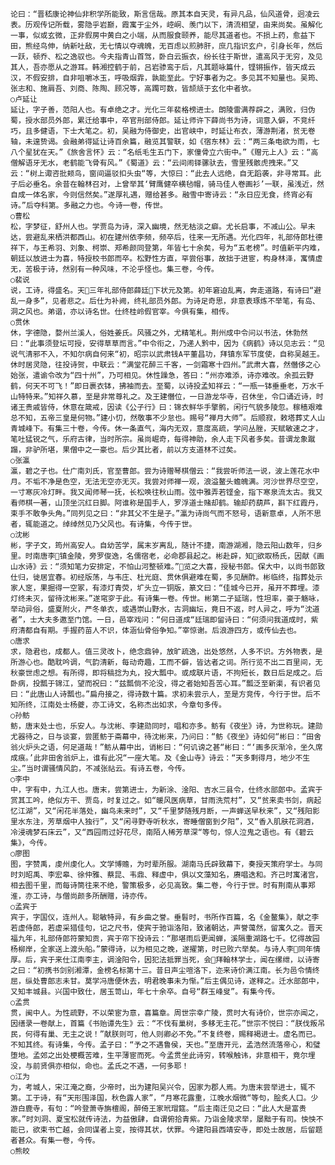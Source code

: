 <!-- { "loadSidebar": true } -->
    论曰：“晋嵇康论神仙非积学所能致，斯言信哉。原其本自天灵，有异凡品，仙风道骨，迥凌云表。历观传记所载，雾隐乎岩巅，霞寓于尘外，崆峒、羡门以下，清流相望，由来尚矣。虽解化一事，似或玄微，正非假房中黄白之小端，从而服食颐养，能尽其道者也。不损上药，愈益下田，熊经鸟伸，纳新吐敌，无七情以夺魂魄，无百虑以煎肺肝，庶几指识玄户，引身长年，然后一跃，顿乔、松之逸驭也。今夫指青山首驾，卧白云振衣，纷长往于斯世，遣高风于无穷，及见其人，吾亦愿从之游耳。韩湘控鹤于前，吕岩骖鸾于后，凡其题咏篇什，铿锵振作，皆天成云汉，不假安排，自非咀嚼冰玉，呼吸烟霏，孰能至此。宁好事者为之。多见其不知量也。吴筠、张志和、施肩吾、刘商、陈陶、顾况等，高躅可数，皆颉颃于玄化中者欤。
    ○卢延让
    延让，字子善，范阳人也。有卓绝之才。光化三年裴格榜进士。朗陵雷满荐辟之，满败，归伪蜀，授水部员外郎，累迁给事中，卒官刑部侍郎。延让师许下薛尚书为诗，词意入僻，不竞纤巧，且多健语，下士大笔之。初，吴融为侍御史，出官峡中，时延让布衣，薄游荆渚，贫无卷轴，未遑贽谒。会融弟得延让诗百余篇，融览其警联，如《宿东林》云：“两三条电欲为雨，七八个星犹在天。”《旅舍言怀》云：“名纸毛生五门下，家僮骨立六街中。”《赠元上人》云：“高僧解语牙无水，老鹤能飞骨有风。”《蜀道》云：“云间闹铎骡驮去，雪里残骸虎拽来。”又云：“树上诹咨批颊鸟，窗间逼驳扣头虫“等，大惊曰：“此去人远绝，自无蹈袭，非寻常耳。此子后必垂名。余昔在翰林召对，上曾举其‘臂鹰健卒横毡帽，骑马佳人卷画衫’一联，虽浅近，然自成一体名家，今则信然矣。”遂厚礼遇，赠给甚多。融雪中寄诗云：“永日应无食，终宵必有诗。”后夺科第。多融之力也。今诗一卷，传世。
    ○曹松
    松，字梦征，舒州人也。学贾岛为诗，深入幽境，然无枯淡之癖。尤长启事，不减山公。早未达，尝避乱来栖洪都西山。初在建州依李频，频卒后，往来一无所遇。光化四年，礼部侍郎杜德祥下，与王希羽、刘象、柯崇、郑希颜同登第，年皆七十余矣，号为“五老榜”。时值新平内难，朝廷以放进士为喜，特授校书郎而卒。松野性方直，罕尝俗事，故拙于进宦，构身林泽，寓情虚无，苦极于诗，然别有一种风味，不沦乎怪也。集三卷，今传。
    ○裴说
    说，工诗，得盛名。天三年礼部侍郎薛廷下状元及第。初年窘迫乱离，奔走道路，有诗曰“避乱一身多”，见者悲之。后仕为补阙，终礼部员外郎。为诗足奇思，非意表琢炼不举笔，有岛、洞之风也。弟谐，亦以诗名世。仕终桂岭假官宰。今俱有集，相传。
    ○贯休
    休，字德隐，婺州兰溪人，俗姓姜氏。风骚之外，尤精笔札。荆州成中令问以书法，休勃然曰：“此事须登坛可授，安得草草而言。”中令衔之，乃递人黔中，因为《病鹤》诗以见志云：“见说气清邪不入，不知尔病自何来“初，昭宗以武肃钱Α平董昌功，拜镇东军节度使，自称吴越王。休时居灵隐，往投诗贺，中联云：“满堂花醉三千客，一剑霜寒十四州。”武肃大喜，然僭侈之心始张，遣谕令改为“四十州”，乃可相见。休性躁急，答曰：“州亦难添，诗亦难改。余孤云野鹤，何天不可飞！”即日裹衣钵，拂袖而去。至蜀，以诗投孟知祥云：“一瓶一钵垂垂老，万水千山特特来。”知祥久慕，至是非常尊礼之。及王建僭位，一日游龙华寺，召休坐，令口诵近诗，时诸王贵戚皆侍，休意在箴戒，因读《公子行》曰：锦衣鲜华手擎鹘，闲行气貌多陵忽。稼穑艰难总不知，五帝三皇是何物。”建小忉，然敬事不少怠也。赐号“禅月大师”。后顺寂，敕塔葬丈人山青城峰下。有集三十卷，今传。休一条直气，海内无双，意度高疏，学问丛脞，天赋敏速之才，笔吐猛锐之气，乐府古律，当时所宗。虽尚崛奇，每得神助，余人走下风者多矣。昔谓龙象蹴蹋，非驴所堪，果僧中之一豪也。后少其比者，前以方支道林不过矣。
    ○张瀛
    瀛，碧之子也。仕广南刘氏，官至曹郎。尝为诗赠琴棋僧云：“我尝听师法一说，波上莲花水中月。不垢不净是色空，无法无空亦无灭。我尝对师禅一观，浪溢鳌头蟾魄满。河沙世界尽空空，一寸寒灰冷灯畔。我又闻师琴一抚，长松唤往秋山雨。弦中雅弄若铿金，指下寒泉流太古。我又看师棋一著，山顶坐沉红日脚。阿谁称是国手人，罗浮道士赌却鹤。输却药葫芦，斟下红霞丹，束手不敢争头角。”同列见之曰：“非其父不生是子。”瀛为诗尚气而不怒号，语新意卓，人所不思者，辄能道之。绰绰然见乃父风也。有诗集，今传于世。
    ○沈彬
    彬，字子文，筠州高安人。自幼苦学，属末岁离乱，随计不捷，南游湖湘，隐云阳山数年，归乡里。时南唐李镇金陵，旁罗俊逸，名儒宿老，必命郡县起之。彬赴辟，知欲取杨氏，因献《画山水诗》云：“须知笔力安排定，不怕山河整顿难。”览之大喜，授秘书郎。保大中，以尚书郎致仕归，徙居宜春。初经版荡，与韦庄、杜光庭、贯休俱避难在蜀，多见酬酢。彬临终，指葬处示家人窆，果掘得一空冢，有漆灯青荧，圹头立一铜版，篆文曰：“佳城今已开，虽开不葬埋。漆灯终未灭，留待沈彬来。”遂窀穸于此。有诗集一卷。传世。彬第二子延瑞，性坦率，豪于觞咏，举动异俗，盛夏附火，严冬单衣，或遇崇山野水，古洞幽坛，竟日不返，时人异之，呼为“沈道者”，士大夫多邀至门馆。一日，邑宰戏问：“何日道成“廷瑞即留诗曰：“何须问我道成时，紫府清都自有期。手握药苗人不识，体涵仙骨俗争知。”宰惊谢。后浪游四方，或传仙去也。
    ○唐求
    求，隐君也，成都人。值三灵改卜，绝念鼎钟，放旷疏逸，出处悠然，人多不识。方外物表，是所游心也。酷耽吟调，气韵清新，每动奇趣，工而不僻，皆达者之词。所行览不出二百里间，无秋豪世虑之想。有所得，即将稿捻为丸，投大瓢中。或成联片语，不拘短长，数日后足成之。后卧病，投瓢于锦江，望而祝曰：“兹瓢倘不沦没，得之者始知吾苦心耳。”瓢泛至新渠，有识者见曰：“此唐山人诗瓢也。”扁舟接之，得诗数十篇。求初未尝示人，至是方竞传，今行于世。后不知所终，江南处士杨夔，亦工诗文，名称杰出如求，今章句多传。
    ○孙鲂
    鲂，唐末处士也，乐安人。与沈彬、李建勋同时，唱和亦多。鲂有《夜坐》诗，为世称玩。建勋尤器待之，日与谈宴，尝匿鲂于斋幕中，待沈彬来，乃问曰：“鲂《夜坐》诗如何“彬曰：“田舍翁火炉头之语，何足道哉！”鲂从幕中出，诮彬曰：“何讥谤之甚“彬曰：“‘画多灰渐冷，坐久席成痕。’此非田舍翁炉上，谁有此况“一座大笔。及《金山寺》诗云：“天多剩得月，地少不生尘。”当时谓骚情风韵，不减张祜云。有诗五卷，今传。
    ○李中
    中，字有中，九江人也。唐末，尝第进士，为新涂、淦阳、吉水三县令，仕终水部郎中。孟宾于赏其工吟，绝似方干、贾岛，时复过之。如“暖风医病草，甘雨洗荒村”，又“贫来卖书剑，病起忆江湖”，又“闲花半落处，幽鸟未来时”，又“千里梦随残月断，一声蝉送早秋来”，又“残阳影里水东注，芳草烟中人独行”，又“闲寻野寺听秋水，寄睡僧窗到夕阳”，又“香入肌肤花洞酒，冷浸魂梦石床云”，又“西园雨过好花尽，南陌人稀芳草深“等句，惊人泣鬼之语也。有《碧云集》，今传。
    ○廖图
    图，字赞禹，虔州虔化人。文学博赡，为时辈所服。湖南马氏辟致幕下，奏授天策府学士。与同时刘昭禹、李宏皋、徐仲雅、蔡昆、韦鼎、释虚中，俱以文藻知名，赓唱迭和。齐己时寓渚宫，相去图千里，而每诗筒往来不绝，警策极多，必见高致。集二卷，今行于世。时有荆南从事郑淮，亦工诗，与僧尚颜多所酬赠，诗亦传。
    ○孟宾于
    宾于，字国仪，连州人。聪敏特异，有乡曲之誉。垂髫时，书所作百篇，名《金鳌集》，献之李若虚侍郎，若虚采猎佳句，记之尺书，使宾于驰诣洛阳，致诸朝达，声誉蔼然，留寓久之。晋天福九年，礼部侍郎符蒙知贡，宾于帘下投诗云：“那堪雨后更闻蝉，溪隔重湖路七千。忆得故园杨柳岸，全家送上渡头船。”蒙得诗，以为相见之晚，遂擢第，时已败六举矣。与诗人李同年情厚。后，宾于来仕江南李主，调淦阳令，因犯法抵罪当死，会拜翰林学士，闻在缧绁，以诗寄之曰：“初携书剑别湘潭，金榜名标第十三。昔日声尘喧洛下，迩来诗价满江南。长为邑令情终屈，纵处曹郎志未甘。莫学冯唐便休去，明君晚事未为惭。”后主偶见诗，遂释之。迁水部郎中，又知丰城县。兴国中致仕，居玉笥山，年七十余卒。自号“群玉峰叟”。有集今传。
    ○孟贯
    贯，闽中人。为性疏野，不以荣宦为意，喜篇章。周世宗幸广陵，贯时大有诗价，世宗亦闻之，因缮录一卷献上，首篇《书贻谭先生》云：“不伐有巢树，多移无主花。”世宗不悦曰：“朕伐叛吊民，何得有巢、无主之说！”献朕则可，他人则卿必不免。”不复终卷，赐释褐进士。虚名而已。不知其终。有诗集，今传。孟子曰：“予之不遇鲁侯，天也。”至唐开元，孟浩然流落帝心，和璧堕地。孟郊之出处梗概苦难，生平薄宦而死。今孟贯坐此诗穷，转喉触讳，非意相干，竟尔埋没，与前贤俱亦相似，命也。孟氏之不遇，一何多耶！
    ○江为
    为，考城人，宋江淹之裔，少帝时，出为建阳吴兴令，因家为郡人焉。为唐末尝举进士，辄不第。工于诗，有“天形围泽国，秋色露人家”，“月寒花露重，江晚水烟微“等句，脍炙人口。少游白鹿寺，有句：“吟登萧寺旃檀阁，醉倚王家玳瑁筵。“后主南迁见之曰：“此人大是富贵家。”时刘洞、夏宝松就传诗法，为益傲肆，自谓俯拾青紫。乃诣金陵求举，屡黜于有司。怏怏不能已，欲束书亡越，会同谋者上变，按得其状，伏罪。今建阳县西靖安寺，即处士故居，后留题者甚众。有集一卷，今传。
    ○熊皎
